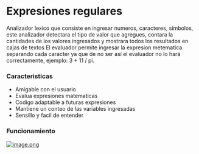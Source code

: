 # Expresiones regulares
<p>
Analizador lexico que consiste en ingresar numeros, caracteres, simbolos, este analizador detectara el tipo de valor que agregues, contara la cantidades de los valores ingresados y mostrara todos los resultados en cajas de textos
El evaluador permite ingresar la expresion metematica separando cada caracter ya que de no ser así el evaluador no lo hará correctamente, ejemplo: 3 + 11 / pi.
</p>

### Caracteristicas
- Amigable con el usuario
- Evalua expresiones matematicas
- Codigo adaptable a futuras expresiones
- Mantiene un conteo de las variables ingresadas
- Sensillo y facil de entender

### Funcionamiento
[![image.png](https://i.postimg.cc/ZqDqLH2p/image.png)](https://postimg.cc/CZkYhGFx)
